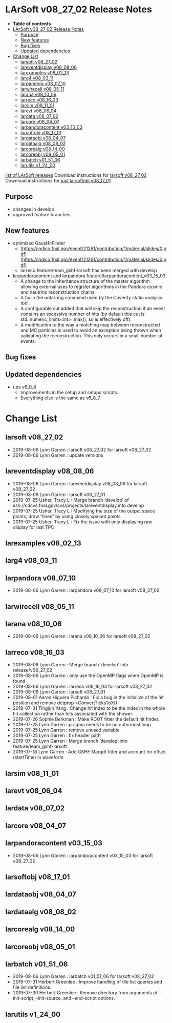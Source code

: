 LArSoft v08\_27\_02 Release Notes
======================================================================

-   **Table of contents**
-   [LArSoft v08\_27\_02 Release Notes](#LArSoft-v08_27_02-Release-Notes)
    -   [Purpose](#Purpose)
    -   [New features](#New-features)
    -   [Bug fixes](#Bug-fixes)
    -   [Updated dependencies](#Updated-dependencies)
-   [Change List](#Change-List)
    -   [larsoft v08\_27\_02](#larsoft-v08_27_02)
    -   [lareventdisplay v08\_08\_06](#lareventdisplay-v08_08_06)
    -   [larexamples v08\_02\_13](#larexamples-v08_02_13)
    -   [larg4 v08\_03\_11](#larg4-v08_03_11)
    -   [larpandora v08\_07\_10](#larpandora-v08_07_10)
    -   [larwirecell v08\_05\_11](#larwirecell-v08_05_11)
    -   [larana v08\_10\_06](#larana-v08_10_06)
    -   [larreco v08\_16\_03](#larreco-v08_16_03)
    -   [larsim v08\_11\_01](#larsim-v08_11_01)
    -   [larevt v08\_06\_04](#larevt-v08_06_04)
    -   [lardata v08\_07\_02](#lardata-v08_07_02)
    -   [larcore v08\_04\_07](#larcore-v08_04_07)
    -   [larpandoracontent v03\_15\_03](#larpandoracontent-v03_15_03)
    -   [larsoftobj v08\_17\_01](#larsoftobj-v08_17_01)
    -   [lardataobj v08\_04\_07](#lardataobj-v08_04_07)
    -   [lardataalg v08\_08\_02](#lardataalg-v08_08_02)
    -   [larcorealg v08\_14\_00](#larcorealg-v08_14_00)
    -   [larcoreobj v08\_05\_01](#larcoreobj-v08_05_01)
    -   [larbatch v01\_51\_06](#larbatch-v01_51_06)
    -   [larutils v1\_24\_00](#larutils-v1_24_00)

[list of LArSoft releases](LArSoft_release_list)
Download instructions for [larsoft v08\_27\_02](http://scisoft.fnal.gov/scisoft/bundles/larsoft/v08_27_02/larsoft-v08_27_02.html)
Download instructions for [just larsoftobj v08\_17\_01](http://scisoft.fnal.gov/scisoft/bundles/larsoftobj/v08_17_01/larsoftobj-v08_17_01.html)

Purpose
--------------------

-   changes in develop
-   approved feature branches

New features
------------------------------

-   optimized GausHitFinder
    -   [https://indico.fnal.gov/event/21261/contribution/1/material/slides/0.pdf](https://indico.fnal.gov/event/21261/contribution/1/material/slides/0.pdf)
    -   larreco feature/team\_gshf-larsoft has been merged with develop
-   larpandoracontent and larpandora feature/larpandoracontent\_v03\_15\_03
    -   A change to the inheritance structure of the master algorithm allowing external uses to register algorithms in the Pandora cosmic and neutrino reconstruction chains.
    -   A fix in the untarring command used by the Coverity static analysis tool.
    -   A configurable cut added that will skip the reconstruction if an event contains an excessive number of hits (by default this cut is std::numeric\_limits\<int\>::max(), so is effectively off).
    -   A modification to the way a matching map between reconstructed and MC particles is used to avoid an exception being thrown when validating the reconstruction. This only occurs in a small number of events.

Bug fixes
------------------------

Updated dependencies
----------------------------------------------

-   ups v6\_0\_8
    -   Improvements in the setup and setups scripts.
    -   Everything else is the same as v6\_0\_7.

Change List
============================

larsoft v08\_27\_02
------------------------------------------

-   2019-08-06 Lynn Garren : larsoft v08\_27\_02 for larsoft v08\_27\_02
-   2019-08-06 Lynn Garren : update versions

lareventdisplay v08\_08\_06
----------------------------------------------------------

-   2019-08-06 Lynn Garren : lareventdisplay v08\_08\_06 for larsoft v08\_27\_02
-   2019-08-06 Lynn Garren : larsoft v08\_27\_01
-   2019-07-25 Usher, Tracy L : Merge branch ‘develop’ of ssh://cdcvs.fnal.gov/cvs/projects/lareventdisplay into develop
-   2019-07-25 Usher, Tracy L : Modifying the size of the output space points, draw “lines” by using closely spaced points.
-   2019-07-25 Usher, Tracy L : Fix the issue with only displaying raw display for last TPC

larexamples v08\_02\_13
--------------------------------------------------

larg4 v08\_03\_11
--------------------------------------

larpandora v08\_07\_10
------------------------------------------------

-   2019-08-06 Lynn Garren : larpandora v08\_07\_10 for larsoft v08\_27\_02

larwirecell v08\_05\_11
--------------------------------------------------

larana v08\_10\_06
----------------------------------------

-   2019-08-06 Lynn Garren : larana v08\_10\_06 for larsoft v08\_27\_02

larreco v08\_16\_03
------------------------------------------

-   2019-08-06 Lynn Garren : Merge branch ‘develop’ into release/v08\_27\_02
-   2019-08-06 Lynn Garren : only use the OpenMP flags when OpenMP is found
-   2019-08-06 Lynn Garren : larreco v08\_16\_03 for larsoft v08\_27\_02
-   2019-08-06 Lynn Garren : larsoft v08\_27\_01
-   2019-08-01 Aaron Higuera Pichardo : Fix a bug in the initialize of the hit position and remove detprop-\>ConvertTicksToX()
-   2019-07-31 Tingjun Yang : Change hit index to be the index in the whole hit collection rather than hits associated with the shower.
-   2019-07-26 Sophie Berkman : Make ROOT fitter the default hit finder.
-   2019-07-25 Lynn Garren : pragma needs to be on outermost loop
-   2019-07-25 Lynn Garren : remove unused variable
-   2019-07-25 Lynn Garren : fix header path
-   2019-07-25 Lynn Garren : Merge branch ‘develop’ into feature/team\_gshf-larsoft
-   2019-07-18 Lynn Garren : Add GSHF Marqdt fitter and account for offset (startTime) in waveform

larsim v08\_11\_01
----------------------------------------

larevt v08\_06\_04
----------------------------------------

lardata v08\_07\_02
------------------------------------------

larcore v08\_04\_07
------------------------------------------

larpandoracontent v03\_15\_03
--------------------------------------------------------------

-   2019-08-06 Lynn Garren : larpandoracontent v03\_15\_03 for larsoft v08\_27\_02

larsoftobj v08\_17\_01
------------------------------------------------

lardataobj v08\_04\_07
------------------------------------------------

lardataalg v08\_08\_02
------------------------------------------------

larcorealg v08\_14\_00
------------------------------------------------

larcoreobj v08\_05\_01
------------------------------------------------

larbatch v01\_51\_06
--------------------------------------------

-   2019-08-06 Lynn Garren : larbatch v01\_51\_06 for larsoft v08\_27\_02
-   2019-07-31 Herbert Greenlee : Improve handling of file list queries and file list definitions.
-   2019-07-30 Herbert Greenlee : Remove directory from arguments of –init-script, –init-source, and –end-script options.

larutils v1\_24\_00
------------------------------------------
